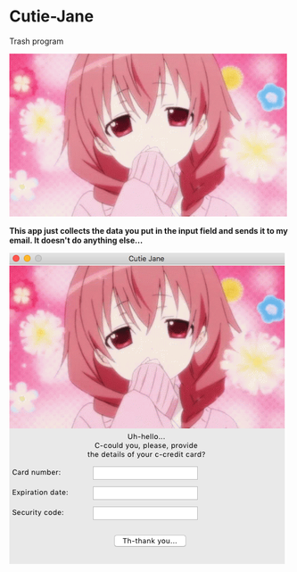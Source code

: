 # Cutie-Jane
Trash program


![](jane.png)

**This app just collects the data you put in the input field and sends it to my email. It doesn't do anything else...**


![](screenshot.png)

